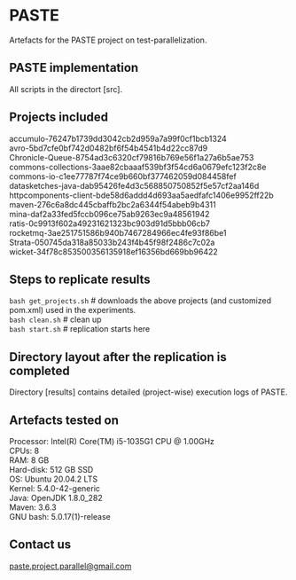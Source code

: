 # PASTE
Artefacts for the PASTE project on test-parallelization.

PASTE implementation
--------------------
All scripts in the directort [src].

Projects included
-----------------
accumulo-76247b1739dd3042cb2d959a7a99f0cf1bcb1324<br>
avro-5bd7cfe0bf742d0482bf6f54b4541b4d22cc87d9<br>
Chronicle-Queue-8754ad3c6320cf79816b769e56f1a27a6b5ae753<br>
commons-collections-3aae82cbaaaf539bf3f54cd6a0679efc123f2c8e<br>
commons-io-c1ee77787f74ce9b660bf377462059d084458fef<br>
datasketches-java-dab95426fe4d3c568850750852f5e57cf2aa146d<br>
httpcomponents-client-bde58d6addd4d693aa5aedfafc1406e9952ff22b<br>
maven-276c6a8dc445cbaffb2bc2a6344f54abeb9b4311<br>
mina-daf2a33fed5fccb096ce75ab9263ec9a48561942<br>
ratis-0c9913f602a49231621323bc903d91d5bbb06cb7<br>
rocketmq-3ae251751586b940b7467284966ec4fe93f86be1<br>
Strata-050745da318a85033b243f4b45f98f2486c7c02a<br>
wicket-34f78c853500356135918ef16356bd669bb96422<br>

Steps to replicate results
--------------------------
```bash get_projects.sh``` # downloads the above projects (and customized pom.xml) used in the experiments.<br>
```bash clean.sh``` # clean up<br>
```bash start.sh``` # replication starts here<br>

Directory layout after the replication is completed
---------------------------------------------------
Directory [results] contains detailed (project-wise) execution logs of PASTE.

Artefacts tested on
-------------------
Processor: Intel(R) Core(TM) i5-1035G1 CPU @ 1.00GHz<br>
CPUs: 8<br>
RAM: 8 GB<br>
Hard-disk: 512 GB SSD<br>
OS: Ubuntu 20.04.2 LTS<br>
Kernel: 5.4.0-42-generic<br>
Java: OpenJDK 1.8.0_282<br>
Maven: 3.6.3<br>
GNU bash: 5.0.17(1)-release

Contact us
----------
paste.project.parallel@gmail.com
